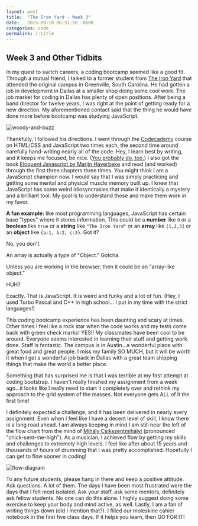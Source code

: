 ```yaml
---
layout: post
title:  "The Iron Yard - Week 3"
date:   2015-09-10 06:51:56 -0600
categories: code
permalink: /:title
---
```


## Week 3 and Other Tidbits

In my quest to switch careers, a coding bootcamp seemed like a good fit. Through a mutual friend, I talked to a former student from [The Iron Yard](http://www.theironyard.com/) that attended the original campus in Greenville, South Carolina. He had gotten a job in development in Dallas at a smaller shop doing some cool work. The job market for coding in Dallas has plenty of open positions. After being a band director for twelve years, I was right at the point of getting ready for a new direction. My aforementioned contact said that the thing he would have done more before bootcamp was studying JavaScript.

![woody-and-buzz](http://res.cloudinary.com/drumsensei/image/upload/v1515472954/js-woody-buzz_tejwak.jpg)

Thankfully, I followed his directions. I went through the [Codecademy](https://www.codecademy.com/learn) course on HTML/CSS and JavaScript two times each, the second time around carefully hand-writing nearly all of the code. Hey, I learn best by writing, and it keeps me focused, be nice. ([You probably do, too.](http://mentalfloss.com/article/33508/4-benefits-writing-hand)) I also got the book [Eloquent Javascript by Marijn Haverbeke](http://eloquentjavascript.net/index.html) and read (and worked) through the first three chapters three times. You might think I am a JavaScript champion now. I would say that I was simply practicing and getting some mental and physical muscle memory built up. I knew that JavaScript has some weird idiosyncrasies that make it identically a mystery and a brilliant tool. My goal is to understand those and make them work in my favor.

**A fun example:** like most programming languages, JavaScript has certain base "types" where it stores information. This could be a **number** like `9` or a **boolean** like `true` or a **string** like `"The Iron Yard"` or an **array** like `[1,2,3]` or an **object** like `{a:1, b:2, c:3}`. Got it?

No, you don't.

An array is actually a type of "Object." Gotcha.

Unless you are working in the browser, then it could be an "array-like object."

HUH?

Exactly. That is JavaScript. It is weird and funky and a lot of fun. (Hey, I used Turbo Pascal and C++ in high school... I put in my time with the strict languages!)

This coding bootcamp experience has been daunting and scary at times. Other times I feel like a rock star when the code works and my tests come back with green check marks! YES!! My classmates have been cool to be around. Everyone seems interested in learning their stuff and getting work done. Staff is fantastic. The campus is in Austin...a wonderful place with great food and great people. I miss my family SO MUCH, but it will be worth it when I get a wonderful job back in Dallas with a great team shipping things that make the world a better place.

Something that has surprised me is that I was terrible at my first attempt at coding bootstrap. I haven't really finished my assignment from a week ago...it looks like I really need to start it completely over and rethink my approach to the grid system of the masses. Not everyone gets ALL of it the first time!

I definitely expected a challenge, and it has been delivered in nearly every assignment. Even when I feel like I have a decent level of skill, I know there is a long road ahead. I am always keeping in mind I am still near the left of the flow chart from the mind of [Mihály Csíkszentmihályi](https://joeadamfry.wordpress.com/2009/02/01/flow-interpretations-of-mihaly-csikszentmihalyis-creativity-flow/) (pronounced "chick-sent-me-high"). As a musician, I achieved flow by getting my skills and challenges to extremely high levels. I feel like after about 15 years and thousands of hours of drumming that I was pretty accomplished. Hopefully I can get to flow sooner in coding!

![flow-diagram](http://res.cloudinary.com/drumsensei/image/upload/v1515472971/flow-diagram_gssalg.jpg)

To any future students, please hang in there and keep a positive attitude. Ask questions. A lot of them. The days I have been most frustrated were the days that I felt most isolated. Ask your staff, ask some mentors, definitely ask fellow students. No one can do this alone. I highly suggest doing some exercise to keep your body and mind active, as well. Lastly, I am a fan of writing things down (did I mention that?). I filled our moleskine cahier notebook in the first five class days. If it helps you learn, then GO FOR IT!
